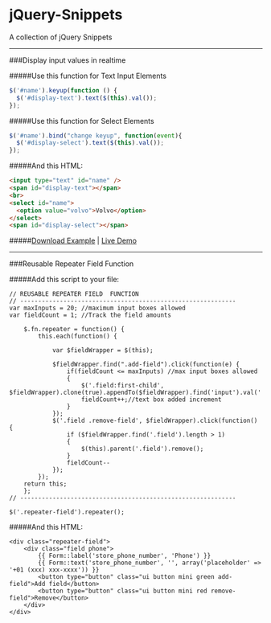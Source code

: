 jQuery-Snippets
===============

A collection of jQuery Snippets


--------------------------------------------------------------------------------
###Display input  values in realtime 

#####Use this function for Text Input Elements
```javascript
$('#name').keyup(function () {
  $('#display-text').text($(this).val());
});
```
#####Use this function for Select Elements
```javascript
$('#name').bind("change keyup", function(event){
  $('#display-select').text($(this).val());
});
```

#####And this HTML:
```html
<input type="text" id="name" />
<span id="display-text"></span>
<br>
<select id="name">
  <option value="volvo">Volvo</option>
</select>
<span id="display-select"></span>
```

#####[Download Example](https://github.com/Aproducktion/jQuery-Snippets/blob/master/display-text-live.html) | [Live Demo](http://htmlpreview.github.io/?https://raw.github.com/Aproducktion/jQuery-Snippets/master/display-text-live.html)

--------------------------------------------------------------------------------
###Reusable Repeater Field Function

#####Add this script to your file:
```
// REUSABLE REPEATER FIELD	FUNCTION
// ------------------------------------------------------------
var maxInputs = 20; //maximum input boxes allowed
var fieldCount = 1; //Track the field amounts

	$.fn.repeater = function() {
		this.each(function() {
		    
		    var $fieldWrapper = $(this);

		    $fieldWrapper.find(".add-field").click(function(e) {
		    	if(fieldCount <= maxInputs) //max input boxes allowed
		    	{
		        	$('.field:first-child', $fieldWrapper).clone(true).appendTo($fieldWrapper).find('input').val('').focus();
		        	fieldCount++;//text box added increment
		    	}
		    });
		    $('.field .remove-field', $fieldWrapper).click(function() {
		        if ($fieldWrapper.find('.field').length > 1)
		        {
		        	$(this).parent('.field').remove();
		        }    
		        fieldCount--
		    });
		});
	return this;
	};
// ------------------------------------------------------------

$('.repeater-field').repeater();
```
#####And this HTML:
```
<div class="repeater-field">
	<div class="field phone">
		{{ Form::label('store_phone_number', 'Phone') }}
		{{ Form::text('store_phone_number', '', array('placeholder' => '+01 (xxx) xxx-xxxx')) }}
		<button type="button" class="ui button mini green add-field">Add field</button>
		<button type="button" class="ui button mini red remove-field">Remove</button>
	</div>
</div>
```



